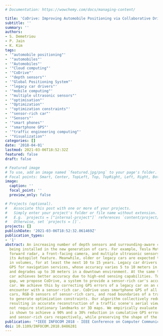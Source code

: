 ```yaml
---
# Documentation: https://wowchemy.com/docs/managing-content/

title: 'CoDrive: Improving Automobile Positioning via Collaborative Driving'
subtitle: ''
summary: ''
authors:
- S. Demetriou
- P. Jain
- K. Kim
tags:
- '"automobile positioning"'
- '"automobiles"'
- '"Automobiles"'
- '"Cloud computing"'
- '"CoDrive"'
- '"depth sensors"'
- '"Global Positioning System"'
- '"legacy car drivers"'
- '"mobile computing"'
- '"multiple ultrasonic sensors"'
- '"optimisation"'
- '"Optimization"'
- '"optimization constraints"'
- '"sensor-rich car"'
- '"Sensors"'
- '"smart phones"'
- '"smartphone GPS"'
- '"traffic engineering computing"'
- '"Visualization"'
categories: []
date: '2018-04-01'
lastmod: 2021-03-06T18:52:32Z
featured: false
draft: false

# Featured image
# To use, add an image named `featured.jpg/png` to your page's folder.
# Focal points: Smart, Center, TopLeft, Top, TopRight, Left, Right, BottomLeft, Bottom, BottomRight.
image:
  caption: ''
  focal_point: ''
  preview_only: false

# Projects (optional).
#   Associate this post with one or more of your projects.
#   Simply enter your project's folder or file name without extension.
#   E.g. `projects = ["internal-project"]` references `content/project/deep-learning/index.md`.
#   Otherwise, set `projects = []`.
projects: []
publishDate: '2021-03-06T18:52:32.061469Z'
publication_types:
- '1'
abstract: An increasing number of depth sensors and surrounding-aware cameras are
  being installed in the new generation of cars. For example, Tesla Motors uses a
  forward radar, a front-facing camera, and multiple ultrasonic sensors to enable
  its Autopilot feature. Meanwhile, older or legacy cars are expected to be around
  in volumes, for at least the next 10 to 15 years. Legacy car drivers rely on traditional
  GPS for navigation services, whose accuracy varies 5 to 10 meters in a clear line-of-sight
  and degrades up to 30 meters in a downtown environment. At the same time, a sensor-rich
  car achieves better accuracy due to high-end sensing capabilities. To bridge this
  gap, we propose CoDrive, a system to provide a sensor-rich car's accuracy to a legacy
  car. We achieve this by correcting GPS errors of a legacy car on an opportunistic
  encounter with a sensor-rich car. CoDrive uses smartphone GPS of all participating
  cars, RGB-D sensors of sensor-rich cars, and road boundaries of a traffic scene
  to generate optimization constraints. Our algorithm collectively reduces GPS errors,
  resulting in accurate reconstruction of a traffic scene's aerial view. CoDrive does
  not require stationary landmarks or 3D maps. We empirically evaluate CoDrive which
  is shown to achieve a 90% and a 30% reduction in cumulative GPS error for legacy
  and sensor-rich cars respectively, while preserving the shape of the traffic.
publication: '*IEEE INFOCOM 2018 - IEEE Conference on Computer Communications*'
doi: 10.1109/INFOCOM.2018.8486281
---
```

